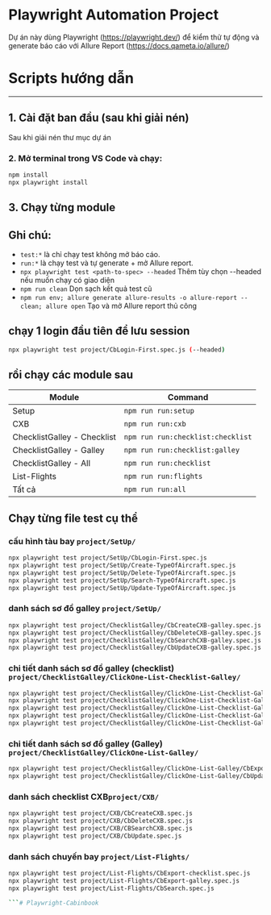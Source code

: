 # Playwright Automation Project

Dự án này dùng Playwright (https://playwright.dev/) để kiểm thử tự động và generate báo cáo với 
Allure Report (https://docs.qameta.io/allure/)

# Scripts hướng dẫn
---

## 1. Cài đặt ban đầu (sau khi giải nén)

Sau khi giải nén thư mục dự án

### 2. Mở terminal trong VS Code và chạy:

```bash
npm install
npx playwright install

```

## 3. Chạy từng module

## Ghi chú:
- `test:*` là chỉ chạy test không mở báo cáo.
- `run:*` là chạy test và tự generate + mở Allure report.
- `npx playwright test <path-to-spec> --headed` Thêm tùy chọn --headed nếu muốn chạy có giao diện
- `npm run clean` Dọn sạch kết quả test cũ
- `npm run env; allure generate allure-results -o allure-report --clean; allure open` Tạo và mở Allure report thủ công

## chạy 1 login đầu tiên để lưu session  
```bash
npx playwright test project/CbLogin-First.spec.js (--headed)

```
## rồi chạy các module sau

| Module                            | Command                              |
|-----------------------------------|--------------------------------------|
| Setup                             | `npm run run:setup`                  |
| CXB                               | `npm run run:cxb`                    |
| ChecklistGalley - Checklist       | `npm run run:checklist:checklist`    |
| ChecklistGalley - Galley          | `npm run run:checklist:galley`       |
| ChecklistGalley - All             | `npm run run:checklist`              |
| List-Flights                      | `npm run run:flights`                |
| Tất cả                            | `npm run run:all`                    |

## Chạy từng file test cụ thể

### cấu hình tàu bay `project/SetUp/`

```bash
npx playwright test project/SetUp/CbLogin-First.spec.js
npx playwright test project/SetUp/Create-TypeOfAircraft.spec.js
npx playwright test project/SetUp/Delete-TypeOfAircraft.spec.js
npx playwright test project/SetUp/Search-TypeOfAircraft.spec.js
npx playwright test project/SetUp/Update-TypeOfAircraft.spec.js

```

### danh sách sơ đồ galley `project/SetUp/`

```bash
npx playwright test project/ChecklistGalley/CbCreateCXB-galley.spec.js 
npx playwright test project/ChecklistGalley/CbDeleteCXB-galley.spec.js
npx playwright test project/ChecklistGalley/CbSearchCXB-galley.spec.js
npx playwright test project/ChecklistGalley/CbUpdateCXB-galley.spec.js

```

### chi tiết danh sách sơ đồ galley (checklist)  `project/ChecklistGalley/ClickOne-List-Checklist-Galley/`
```bash
npx playwright test project/ChecklistGalley/ClickOne-List-Checklist-Galley/CbCreateDevice-galley.spec.js
npx playwright test project/ChecklistGalley/ClickOne-List-Checklist-Galley/CbExportDevice-galley.spec.js
npx playwright test project/ChecklistGalley/ClickOne-List-Checklist-Galley/CbSearchDevice-galley.spec.js
npx playwright test project/ChecklistGalley/ClickOne-List-Checklist-Galley/CbUpdateDevice-galley.spec.js
npx playwright test project/ChecklistGalley/ClickOne-List-Checklist-Galley/CbUploadFileCXB-galley.spec.js

```

### chi tiết danh sách sơ đồ galley (Galley) `project/ChecklistGalley/ClickOne-List-Galley/`
```bash
npx playwright test project/ChecklistGalley/ClickOne-List-Galley/CbExport-galley.spec.js
npx playwright test project/ChecklistGalley/ClickOne-List-Galley/CbUpdate-galley.spec.js

```
### danh sách checklist CXB`project/CXB/`
```bash
npx playwright test project/CXB/CbCreateCXB.spec.js
npx playwright test project/CXB/CbDeleteCXB.spec.js
npx playwright test project/CXB/CBSearchCXB.spec.js
npx playwright test project/CXB/CbUpdate.spec.js

```
### danh sách chuyến bay `project/List-Flights/`
```bash
npx playwright test project/List-Flights/CbExport-checklist.spec.js
npx playwright test project/List-Flights/CbExport-galley.spec.js
npx playwright test project/List-Flights/CbSearch.spec.js

```#   P l a y w r i g h t - C a b i n b o o k  
 